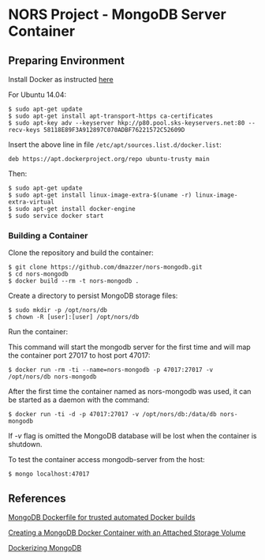 # NORS Project - MongoDB Server Container #

## Preparing Environment ##

Install Docker as instructed [here](https://docs.docker.com/engine/installation/linux/ubuntulinux/)

For Ubuntu 14.04:

```
$ sudo apt-get update
$ sudo apt-get install apt-transport-https ca-certificates
$ sudo apt-key adv --keyserver hkp://p80.pool.sks-keyservers.net:80 --recv-keys 58118E89F3A912897C070ADBF76221572C52609D
```

Insert the above line in file `/etc/apt/sources.list.d/docker.list`:

```
deb https://apt.dockerproject.org/repo ubuntu-trusty main
```

Then:

```
$ sudo apt-get update
$ sudo apt-get install linux-image-extra-$(uname -r) linux-image-extra-virtual
$ sudo apt-get install docker-engine
$ sudo service docker start
```

### Building a Container ###

Clone the repository and build the container:

```
$ git clone https://github.com/dmazzer/nors-mongodb.git
$ cd nors-mongodb
$ docker build --rm -t nors-mongodb .
```

Create a directory to persist MongoDB storage files:

```
$ sudo mkdir -p /opt/nors/db
$ chown -R [user]:[user] /opt/nors/db
```

Run the container:

This command will start the mongodb server for the first time and will map the container port 27017 to host port 47017:

```
$ docker run -rm -ti --name=nors-mongodb -p 47017:27017 -v /opt/nors/db nors-mongodb
```

After the first time the container named as nors-mongodb was used, it can be started as a daemon with the command:

```
$ docker run -ti -d -p 47017:27017 -v /opt/nors/db:/data/db nors-mongodb
```

If _-v_ flag is omitted the MongoDB database will be lost when the container is shutdown.

To test the container access mongodb-server from the host:

```
$ mongo localhost:47017
```

## References ##

[MongoDB Dockerfile for trusted automated Docker builds](https://github.com/dockerfile/mongodb)

[Creating a MongoDB Docker Container with an Attached Storage Volume](https://devops.profitbricks.com/tutorials/creating-a-mongodb-docker-container-with-an-attached-storage-volume/)

[Dockerizing MongoDB](https://docs.docker.com/engine/examples/mongodb/)
